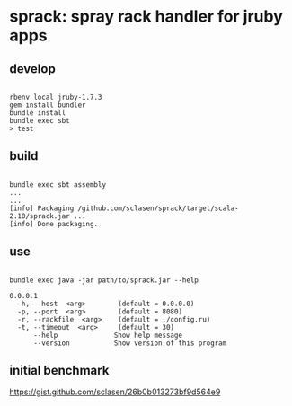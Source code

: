 # sprack: spray rack handler for jruby apps


## develop

```

rbenv local jruby-1.7.3
gem install bundler
bundle install
bundle exec sbt
> test

```

## build

```

bundle exec sbt assembly
...
...
[info] Packaging /github.com/sclasen/sprack/target/scala-2.10/sprack.jar ...
[info] Done packaging.

```

## use

```

bundle exec java -jar path/to/sprack.jar --help

0.0.0.1
  -h, --host  <arg>        (default = 0.0.0.0)
  -p, --port  <arg>        (default = 8080)
  -r, --rackfile  <arg>    (default = ./config.ru)
  -t, --timeout  <arg>     (default = 30)
      --help              Show help message
      --version           Show version of this program

```

## initial benchmark

https://gist.github.com/sclasen/26b0b013273bf9d564e9


